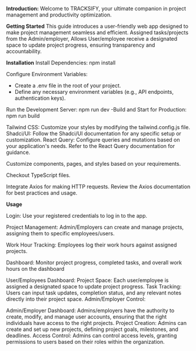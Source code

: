 **Introduction:** Welcome to TRACKSIFY, your ultimate companion in project management and productivity optimization. 


**Getting Started**
This guide introduces a user-friendly web app designed to make project management seamless and efficient.
Assigned tasks/projects from the Admin/employer, Allows User/employee receive a designated space to update project progress, ensuring transparency and accountability. 

**Installation**
Install Dependencies: npm install 

Configure Environment Variables:
- Create a .env file in the root of your project.
- Define any necessary environment variables (e.g., API endpoints, authentication keys).

Run the Development Server: npm run dev
-Build and Start for Production: npm run build

Tailwind CSS: Customize your styles by modifying the tailwind.config.js file.
Shadci/UI: Follow the Shadci/UI documentation for any specific setup or customization.
React Query: Configure queries and mutations based on your application's needs. Refer to the React Query documentation for guidance.

Customize components, pages, and styles based on your requirements.

Checkout TypeScript files.

Integrate Axios for making HTTP requests. Review the Axios documentation for best practices and usage.

**Usage**

Login:
Use your registered credentials to log in to the app.

Project Management:
Admin/Employers can create and manage projects, assigning them to specific employees/users.

Work Hour Tracking:
Employees log their work hours against assigned projects.

Dashboard:
Monitor project progress, completed tasks, and overall work hours on the dashboard

User/Employees Dashboard:
Project Space: Each user/employee is assigned a designated space to update project progress. 
Task Tracking: Users can input task updates, completion status, and any relevant notes directly into their project space.
Admin/Employer Control:

Admin/Employer Dashboard: Admins/employers have the authority to create, modify, and manage user accounts, ensuring that the right individuals have access to the right projects.
Project Creation: Admins can create and set up new projects, defining project goals, milestones, and deadlines.
Access Control: Admins can control access levels, granting permissions to users based on their roles within the organization.


